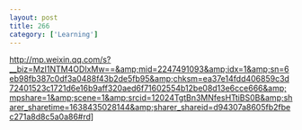 ```yaml
---
layout: post
title: 266
category: ['Learning']
---
```


http://mp.weixin.qq.com/s?__biz=MzI1NTM4ODIxMw==&amp;mid=2247491093&amp;idx=1&amp;sn=6eb98fb387c0df3a0488f43b2de5fb95&amp;chksm=ea37e14fdd406859c3d72401523c1721d6e16b9aff320aed6f71602554b12be08d13e6cce666&amp;mpshare=1&amp;scene=1&amp;srcid=12024TgtBn3MNfesHTtiBS0B&amp;sharer_sharetime=1638435028144&amp;sharer_shareid=d94307a8605fb2fbec271a8d8c5a0a86#rd]


